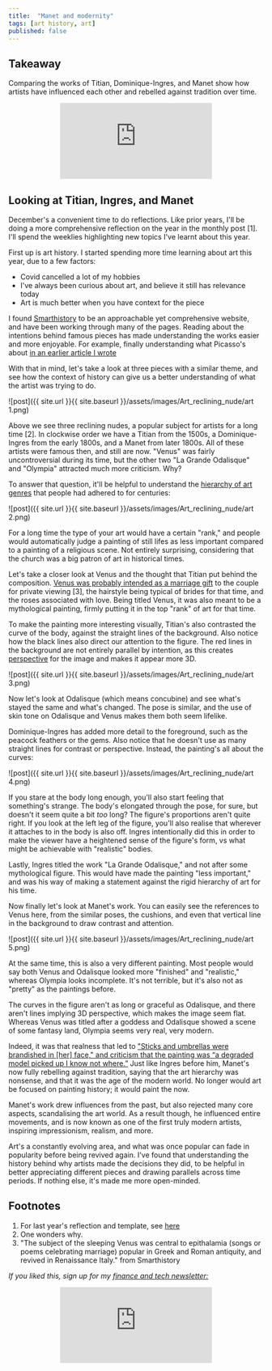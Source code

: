 ```yaml
---
title:  "Manet and modernity"  
tags: [art history, art]
published: false
---
```


## Takeaway

Comparing the works of Titian, Dominique-Ingres, and Manet show how artists have influenced each other and rebelled against tradition over time.

<style>
      .iframe-container {
        overflow: hidden;        
        padding-top: 50%; <!-- Calculated from the aspect ration of the content (in case of 16:9 it is 9/16= 0.5625) -->
        position: relative;
      }
      .iframe-container iframe { 
         border: 0;
         height: 100%; <!-- Finally, width and height are set to 100% so the iframe takes up 100% of the containers space. -->
         left: 0;
         position: absolute;
         top: 0;
         width: 100%;
         display: block;
         margin: 0 auto; <!-- center image -->
      }
      <!-- 4x3 Aspect Ratio -->
      .iframe-container-4x3 {
        padding-top: 75%;
      }
</style> 

<div class="iframe-container-4x3">
  <p align="center"><iframe src="https://avoidboringpeople.substack.com/embed" frameborder="0" scrolling="no"> </iframe></p>
</div>

## Looking at Titian, Ingres, and Manet

December's a convenient time to do reflections. Like prior years, I'll be doing a more comprehensive reflection on the year in the monthly post \[1\]. I'll spend the weeklies highlighting new topics I've learnt about this year.

First up is art history. I started spending more time learning about art this year, due to a few factors:

- Covid cancelled a lot of my hobbies
- I've always been curious about art, and believe it still has relevance today 
- Art is much better when you have context for the piece

I found [Smarthistory](https://smarthistory.org/) to be an approachable yet comprehensive website, and have been working through many of the pages. Reading about the intentions behind famous pieces has made understanding the works easier and more enjoyable. For example, finally understanding what Picasso's about [in an earlier article I wrote](https://www.leonlinsx.com/picasso/ "picasso") 

With that in mind, let's take a look at three pieces with a similar theme, and see how the context of history can give us a better understanding of what the artist was trying to do.

![post]({{ site.url }}{{ site.baseurl }}/assets/images/Art_reclining_nude/art 1.png)

Above we see three reclining nudes, a popular subject for artists for a long time \[2\]. In clockwise order we have a Titian from the 1500s, a Dominique-Ingres from the early 1800s, and a Manet from later 1800s. All of these artists were famous then, and still are now. "Venus" was fairly uncontroversial during its time, but the other two "La Grande Odalisque" and "Olympia" attracted much more criticism. Why? 

To answer that question, it'll be helpful to understand the [hierarchy of art genres](http://www.visual-arts-cork.com/history-of-art/hierarchy-of-genres.htm "hierarchy") that people had adhered to for centuries:

![post]({{ site.url }}{{ site.baseurl }}/assets/images/Art_reclining_nude/art 2.png)

For a long time the type of your art would have a certain "rank," and people would automatically judge a painting of still lifes as less important compared to a painting of a religious scene. Not entirely surprising, considering that the church was a big patron of art in historical times.

Let's take a closer look at Venus and the thought that Titian put behind the composition. [Venus was probably intended as a marriage gift](https://smarthistory.org/titian-venus-of-urbino/ "venus") to the couple for private viewing \[3\], the hairstyle being typical of brides for that time, and the roses associated with love. Being titled Venus, it was also meant to be a mythological painting, firmly putting it in the top "rank" of art for that time.

To make the painting more interesting visually, Titian's also contrasted the curve of the body, against the straight lines of the background. Also notice how the black lines also direct our attention to the figure. The red lines in the background are not entirely parallel by intention, as this creates [perspective](https://www.tate.org.uk/art/art-terms/p/perspective "perspective") for the image and makes it appear more 3D. 

![post]({{ site.url }}{{ site.baseurl }}/assets/images/Art_reclining_nude/art 3.png)

Now let's look at Odalisque (which means concubine) and see what's stayed the same and what's changed. The pose is similar, and the use of skin tone on Odalisque and Venus makes them both seem lifelike. 

Dominique-Ingres has added more detail to the foreground, such as the peacock feathers or the gems. Also notice that he doesn't use as many straight lines for contrast or perspective. Instead, the painting's all about the curves:

![post]({{ site.url }}{{ site.baseurl }}/assets/images/Art_reclining_nude/art 4.png)

If you stare at the body long enough, you'll also start feeling that something's strange. The body's elongated through the pose, for sure, but doesn't it seem quite a bit *too* long? The figure's proportions aren't quite right. If you look at the left leg of the figure, you'll also realise that wherever it attaches to in the body is also off. Ingres intentionally did this in order to make the viewer have a heightened sense of the figure's form, vs what might be achievable with "realistic" bodies.

Lastly, Ingres titled the work "La Grande Odalisque," and not after some mythological figure. This would have made the painting "less important," and was his way of making a statement against the rigid hierarchy of art for his time.

Now finally let's look at Manet's work. You can easily see the references to Venus here, from the similar poses, the cushions, and even that vertical line in the background to draw contrast and attention.

![post]({{ site.url }}{{ site.baseurl }}/assets/images/Art_reclining_nude/art 5.png)

At the same time, this is also a very different painting. Most people would say both Venus and Odalisque looked more "finished" and "realistic," whereas Olympia looks incomplete. It's not terrible, but it's also not as "pretty" as the paintings before.

The curves in the figure aren't as long or graceful as Odalisque, and there aren't lines implying 3D perspective, which makes the image seem flat. Whereas Venus was titled after a goddess and Odalisque showed a scene of some fantasy land, Olympia seems very real, very modern.

Indeed, it was that realness that led to ["Sticks and umbrellas were brandished in \[her\] face," and criticism that the painting was “a degraded model picked up I know not where.”](https://www.artforum.com/print/197503/manet-a-radicalized-female-imagery-36081 "art") Just like Ingres before him, Manet's now fully rebelling against tradition, saying that the art hierarchy was nonsense, and that it was the age of the modern world. No longer would art be focused on painting history; it would paint the now.

Manet's work drew influences from the past, but also rejected many core aspects, scandalising the art world. As a result though, he influenced entire movements, and is now known as one of the first truly modern artists, inspiring impressionism, realism, and more.

Art's a constantly evolving area, and what was once popular can fade in popularity before being revived again. I've found that understanding the history behind why artists made the decisions they did, to be helpful in better appreciating different pieces and drawing parallels across time periods. If nothing else, it's made me more open-minded. 

## Footnotes

1. For last year's reflection and template, see [here](https://avoidboringpeople.substack.com/p/avoid-boring-people-even-more-in "template")
2. One wonders why.
3. "The subject of the sleeping Venus was central to epithalamia (songs or poems celebrating marriage) popular in Greek and Roman antiquity, and revived in Renaissance Italy." from Smarthistory 

*If you liked this, sign up for my [finance and tech newsletter:](https://avoidboringpeople.substack.com/ "ABP")*

<div class="iframe-container-4x3">
  <p align="center"><iframe src="https://avoidboringpeople.substack.com/embed" frameborder="0" scrolling="no"> </iframe></p>
</div>
